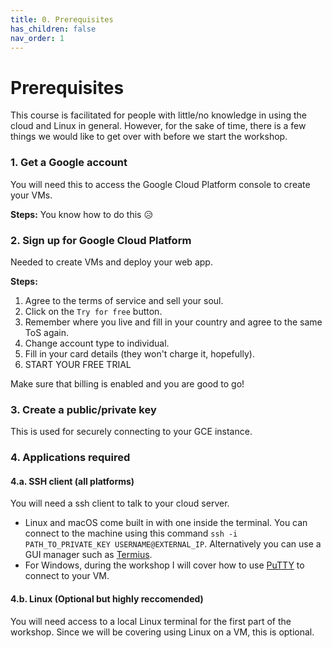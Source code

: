 ```yaml
---
title: 0. Prerequisites
has_children: false
nav_order: 1
---
```


# Prerequisites

This course is facilitated for people with little/no knowledge in using the cloud and Linux in general. However, for the sake of time, there is a few things we would like to get over with before we start the workshop.

### 1. Get a Google account

You will need this to access the Google Cloud Platform console to create your VMs.

**Steps:** You know how to do this :disappointed_relieved:

### 2. Sign up for Google Cloud Platform

Needed to create VMs and deploy your web app.

**Steps:**

1. Agree to the terms of service and sell your soul.
2. Click on the `Try for free` button.
3. Remember where you live and fill in your country and agree to the same ToS again.
4. Change account type to individual.
5. Fill in your card details (they won't charge it, hopefully).
6. START YOUR FREE TRIAL

Make sure that billing is enabled and you are good to go!

### 3. Create a public/private key

This is used for securely connecting to your GCE instance.

### 4. Applications required

#### 4.a. SSH client (all platforms)

You will need a ssh client to talk to your cloud server.

- Linux and macOS come built in with one inside the terminal. You can connect to the machine using this command `ssh -i PATH_TO_PRIVATE_KEY USERNAME@EXTERNAL_IP`. Alternatively you can use a GUI manager such as [Termius](https://termius.com/).
- For Windows, during the workshop I will cover how to use [PuTTY](https://www.putty.org/) to connect to your VM.

#### 4.b. Linux (Optional but highly reccomended)

You will need access to a local Linux terminal for the first part of the workshop. Since we will be covering using Linux on a VM, this is optional.
